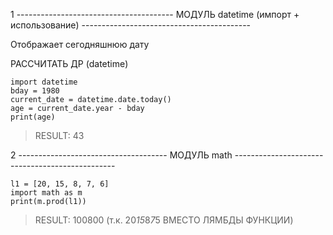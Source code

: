 1 --------------------------------------- МОДУЛЬ datetime (импорт + использование) ------------------------------------------

Отображает сегодняшнюю дату 

РАССЧИТАТЬ ДР (datetime)

```
import datetime
bday = 1980
current_date = datetime.date.today()
age = current_date.year - bday
print(age)
```
> RESULT: 43


2 ------------------------------------- МОДУЛЬ math ------------------------------------------------


```
l1 = [20, 15, 8, 7, 6]
import math as m
print(m.prod(l1))
```
> RESULT: 100800 (т.к. 20*15*8*7*5 ВМЕСТО ЛЯМБДЫ ФУНКЦИИ)

